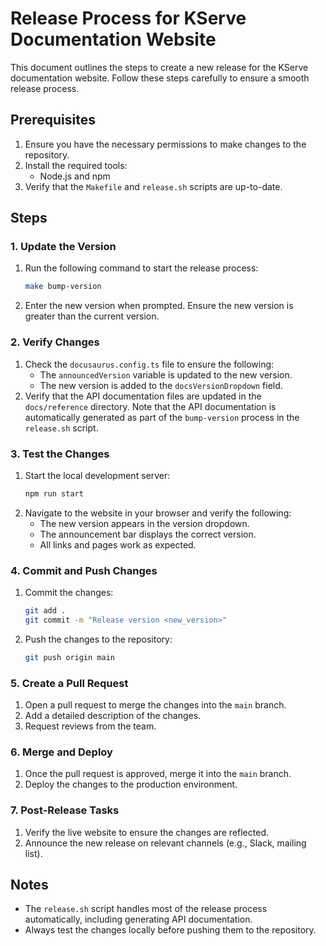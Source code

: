 # Release Process for KServe Documentation Website

This document outlines the steps to create a new release for the KServe documentation website. Follow these steps carefully to ensure a smooth release process.

## Prerequisites

1. Ensure you have the necessary permissions to make changes to the repository.
2. Install the required tools:
   - Node.js and npm
3. Verify that the `Makefile` and `release.sh` scripts are up-to-date.

## Steps

### 1. Update the Version

1. Run the following command to start the release process:
   ```bash
   make bump-version
   ```
2. Enter the new version when prompted. Ensure the new version is greater than the current version.

### 2. Verify Changes

1. Check the `docusaurus.config.ts` file to ensure the following:
   - The `announcedVersion` variable is updated to the new version.
   - The new version is added to the `docsVersionDropdown` field.
2. Verify that the API documentation files are updated in the `docs/reference` directory. Note that the API documentation is automatically generated as part of the `bump-version` process in the `release.sh` script.

### 3. Test the Changes

1. Start the local development server:
   ```bash
   npm run start
   ```
2. Navigate to the website in your browser and verify the following:
   - The new version appears in the version dropdown.
   - The announcement bar displays the correct version.
   - All links and pages work as expected.

### 4. Commit and Push Changes

1. Commit the changes:
   ```bash
   git add .
   git commit -m "Release version <new_version>"
   ```
2. Push the changes to the repository:
   ```bash
   git push origin main
   ```

### 5. Create a Pull Request

1. Open a pull request to merge the changes into the `main` branch.
2. Add a detailed description of the changes.
3. Request reviews from the team.

### 6. Merge and Deploy

1. Once the pull request is approved, merge it into the `main` branch.
2. Deploy the changes to the production environment.

### 7. Post-Release Tasks

1. Verify the live website to ensure the changes are reflected.
2. Announce the new release on relevant channels (e.g., Slack, mailing list).

## Notes

- The `release.sh` script handles most of the release process automatically, including generating API documentation.
- Always test the changes locally before pushing them to the repository.
